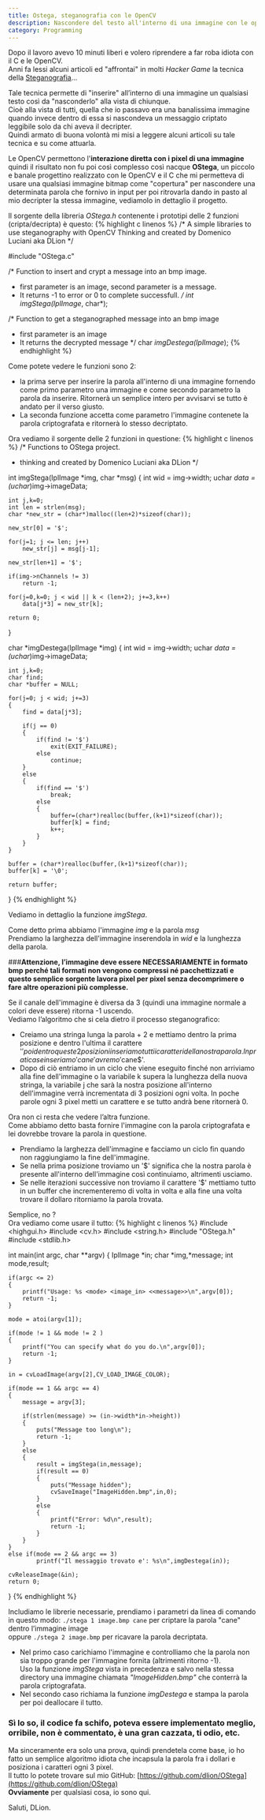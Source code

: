 ```yaml
---
title: Ostega, steganografia con le OpenCV
description: Nascondere del testo all'interno di una immagine con le opencv
category: Programming
---
```

Dopo il lavoro avevo 10 minuti liberi e volero riprendere a far roba idiota con il C e le OpenCV.   
Anni fa lessi alcuni articoli ed "affrontai" in molti *Hacker Game* la tecnica della [Steganografia](http://it.wikipedia.org/wiki/Steganografia)…

Tale tecnica permette di "inserire" all’interno di una immagine un qualsiasi testo così da "nasconderlo" alla vista di chiunque.   
Cioè alla vista di tutti, quella che io passavo era una banalissima immagine quando invece dentro di essa si nascondeva un messaggio criptato leggibile solo da chi aveva il decripter.   
Quindi armato di buona volontà mi misi a leggere alcuni articoli su tale tecnica e su come attuarla.

Le OpenCV permettono l'**interazione diretta con i pixel di una immagine** quindi il risultato non fu poi così complesso così nacque **OStega**, un piccolo e banale progettino realizzato con le OpenCV e il C che mi permetteva di usare una qualsiasi immagine bitmap come "copertura" per nascondere una determinata parola che fornivo in input per poi ritrovarla dando in pasto al mio decripter la stessa immagine, vediamolo in dettaglio il progetto.

Il sorgente della libreria *OStega.h* contenente i prototipi delle 2 funzioni (cripta/decripta) è questo:
{% highlight c linenos %}
/*
A simple libraries to use steganography with OpenCV
Thinking and created by Domenico Luciani aka DLion
*/

#include "OStega.c"


/* Function to insert and crypt a message into an bmp image.
 * first parameter is an image, second parameter is a message.
 * It returns -1 to error or 0 to complete successfull.
 */
int imgStega(IplImage*, char*);

/* Function to get a steganographed message into an bmp image
 * first parameter is an image
 * It returns the decrypted message
 */
char *imgDestega(IplImage*);
{% endhighlight %}

Come potete vedere le funzioni sono 2:

* la prima serve per inserire la parola all'interno di una immagine fornendo come primo parametro una immagine e come secondo parametro la parola da inserire. Ritornerà un semplice intero per avvisarvi se tutto è andato per il verso giusto.
* La seconda funzione accetta come parametro l'immagine contenete la parola criptografata e ritornerà lo stesso decriptato.

Ora vediamo il sorgente delle 2 funzioni in questione:
{% highlight c linenos %}
/* Functions to OStega project.
* thinking and created by Domenico Luciani aka DLion
*/
  
int imgStega(IplImage *img, char *msg)
{
    int wid = img->width;
    uchar *data = (uchar*)img->imageData;
    
    int j,k=0;
    int len = strlen(msg);
    char *new_str = (char*)malloc((len+2)*sizeof(char));
 
    new_str[0] = '$';
 
    for(j=1; j <= len; j++)
        new_str[j] = msg[j-1];
 
    new_str[len+1] = '$';
 
    if(img->nChannels != 3)
        return -1;
 
    for(j=0,k=0; j < wid || k < (len+2); j+=3,k++)
        data[j*3] = new_str[k];
 
    return 0;
}
    
char *imgDestega(IplImage *img)
{
    int wid = img->width;
    uchar *data = (uchar*)img->imageData;
    
    int j,k=0;
    char find;
    char *buffer = NULL;
 
    for(j=0; j < wid; j+=3)
    {
        find = data[j*3];
 
        if(j == 0)
        {
            if(find != '$')
                exit(EXIT_FAILURE);
            else
                continue;
        }
        else
        {
            if(find == '$')
                break;
            else
            {
                buffer=(char*)realloc(buffer,(k+1)*sizeof(char));
                buffer[k] = find;
                k++;
            }
        }
    }
    
    buffer = (char*)realloc(buffer,(k+1)*sizeof(char));
    buffer[k] = '\0';
 
    return buffer;
}
{% endhighlight %}

Vediamo in dettaglio la funzione *imgStega*.

Come detto prima abbiamo l'immagine *img* e la parola *msg*   
Prendiamo la larghezza dell'immagine inserendola in *wid* e la lunghezza della parola.

###**Attenzione, l’immagine deve essere NECESSARIAMENTE in formato bmp perché tali formati non vengono compressi né pacchettizzati e questo semplice sorgente lavora pixel per pixel senza decomprimere o fare altre operazioni più complesse.**

Se il canale dell'immagine è diversa da 3 (quindi una immagine normale a colori deve essere) ritorna -1 uscendo.   
Vediamo l’algoritmo che si cela dietro il processo steganografico:

* Creiamo una stringa lunga la parola + 2 e mettiamo dentro la prima posizione e dentro l'ultima il carattere '$' poi dentro queste 2 posizioni inseriamo tutti i caratteri della nostra parola. In pratica se inseriamo 'cane' avremo '$cane$'.
* Dopo di ciò entriamo in un ciclo che viene eseguito finché non arriviamo alla fine dell'immagine o la variabile k supera la lunghezza della nuova stringa, la variabile j che sarà la nostra posizione all'interno dell'immagine verrà incrementata di 3 posizioni ogni volta. In poche parole ogni 3 pixel metti un carattere e se tutto andrà bene ritornerà 0.

Ora non ci resta che vedere l’altra funzione.   
Come abbiamo detto basta fornire l'immagine con la parola criptografata e lei dovrebbe trovare la parola in questione.

* Prendiamo la larghezza dell'immagine e facciamo un ciclo fin quando non raggiungiamo la fine dell'immagine.
* Se nella prima posizione troviamo un '$' significa che la nostra parola è presente all'interno dell'immagine così continuiamo, altrimenti usciamo.
* Se nelle iterazioni successive non troviamo il carattere '$'  mettiamo tutto in un buffer che incrementeremo di volta in volta e alla fine una volta trovare il dollaro ritorniamo la parola trovata.

Semplice, no ?   
Ora vediamo come usare il tutto:
{% highlight c linenos %}
#include <highgui.h>
#include <cv.h>
#include <string.h>
#include "OStega.h"
#include <stdlib.h>
 
int main(int argc, char **argv)
{
    IplImage *in;
    char *img,*message;
    int mode,result;
    
    if(argc <= 2)
    {
        printf("Usage: %s <mode> <image_in> <<message>>\n",argv[0]);
        return -1;
    }
 
    mode = atoi(argv[1]);
 
    if(mode != 1 && mode != 2 )
    {
        printf("You can specify what do you do.\n",argv[0]);
        return -1;
    }
 
    in = cvLoadImage(argv[2],CV_LOAD_IMAGE_COLOR);
    
    if(mode == 1 && argc == 4)
    {
        message = argv[3];
 
        if(strlen(message) >= (in->width*in->height))
        {
            puts("Message too long\n");
            return -1;
        }
        else
        {
            result = imgStega(in,message);
            if(result == 0)
            {
                puts("Message hidden");
                cvSaveImage("ImageHidden.bmp",in,0);
            }
            else
            {
                printf("Error: %d\n",result);
                return -1;
            }
        }
    }
    else if(mode == 2 && argc == 3)
            printf("Il messaggio trovato e': %s\n",imgDestega(in));
    
    cvReleaseImage(&in);
    return 0;
}
{% endhighlight %}

Includiamo le librerie necessarie, prendiamo i parametri da linea di comando in questo modo: `./stega 1 image.bmp cane` per criptare la parola "cane" dentro l’immagine image   
oppure `./stega 2 image.bmp` per ricavare la parola decriptata.

* Nel primo caso carichiamo l'immagine e controlliamo che la parola non sia troppo grande per l'immagine fornita (altrimenti ritorno -1).   
Uso la funzione *imgStega* vista in precedenza e salvo nella stessa directory una immagine chiamata *"ImageHidden.bmp"* che conterrà la parola criptografata.
* Nel secondo caso richiama la funzione *imgDestega* e stampa la parola per poi deallocare il tutto.

### **Sì lo so, il codice fa schifo, poteva essere implementato meglio, orribile, non è commentato, è una gran cazzata, ti odio, etc.**   
Ma sinceramente era solo una prova, quindi prendetela come base, io ho fatto un semplice algoritmo idiota che incapsula la parola fra i dollari e posiziona i caratteri ogni 3 pixel.   
Il tutto lo potete trovare sul mio GitHub: [https://github.com/dlion/OStega](https://github.com/dlion/OStega)   
**Ovviamente** per qualsiasi cosa, io sono qui.

Saluti, DLion.
